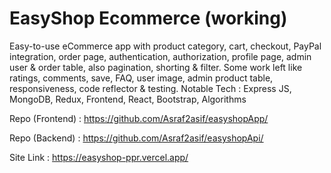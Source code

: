 # EasyShop Ecommerce (working) 
Easy-to-use eCommerce app with product category, cart, checkout, PayPal integration, order page, authentication, authorization, profile page, admin user & order table, also pagination, shorting & filter. Some work left like ratings, comments, save, FAQ, user image, admin product table, responsiveness, code reflector & testing.
Notable Tech	:  Express JS, MongoDB, Redux, Frontend, React, Bootstrap, Algorithms

Repo (Frontend)	:  https://github.com/Asraf2asif/easyshopApp/

Repo (Backend)	:  https://github.com/Asraf2asif/easyshopApi/

Site Link	:  https://easyshop-ppr.vercel.app/



